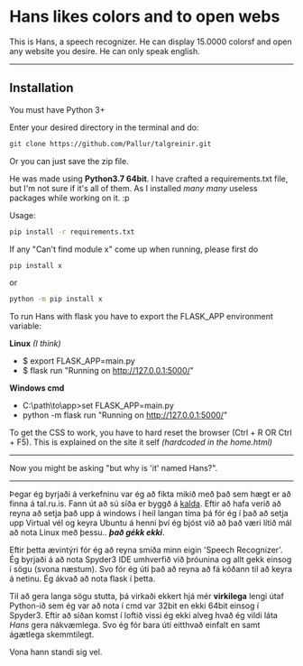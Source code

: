 # Hans likes colors and to open webs

This is Hans, a speech recognizer. He can display 15.0000 colorsf and open any website you desire. 
He can only speak english.

---

## Installation
You must have Python 3+

Enter your desired directory in the terminal and do:

```bash
git clone https://github.com/Pallur/talgreinir.git
```

Or you can just save the zip file.

He was made using **Python3.7 64bit**. I have crafted a requirements.txt file, but I'm not sure if it's all of them. As I installed *many many* useless packages while working on it. :p

Usage:
```bash
pip install -r requirements.txt
```

If any "Can't find module x" come up when running, please first do
```bash
pip install x
```
or
```bash
python -m pip install x
```

To run Hans with flask you have to export the FLASK_APP environment variable:

**Linux** *(I think)*
* $ export FLASK_APP=main.py
* $ flask run
    "Running on http://127.0.0.1:5000/"

**Windows cmd**
* C:\path\to\app>set FLASK_APP=main.py
* python -m flask run
    "Running on http://127.0.0.1:5000/"

To get the CSS to work, you have to hard reset the browser (Ctrl + R OR Ctrl + F5). This is explained on the site it self *(hardcoded in the home.html)*

---

Now you might be asking "but why is 'it' named Hans?". 

---

Þegar ég byrjaði á verkefninu var ég að fikta mikið með það sem hægt er að finna á tal.ru.is. Fann út að sú síða er byggð á [kalda](https://github.com/kaldi-asr/kaldi). Eftir að hafa verið að reyna að setja það upp á windows í heil langan tíma þá fór ég í það að setja upp Virtual vél og keyra Ubuntu á henni því ég bjóst við að það væri lítið mál að nota Linux með þessu.. **_það gékk ekki_**. 

Eftir þetta ævintýri fór ég að reyna smíða minn eigin 'Speech Recognizer'. Ég byrjaði á að nota Spyder3 IDE umhverfið við þróunina og allt gekk einsog í sögu (svona næstum). Svo fór ég útí það að reyna að fá kóðann til að keyra á netinu. Ég ákvað að nota flask í þetta. 

Til að gera langa sögu stutta, þá virkaði ekkert hjá mér **virkilega** lengi útaf Python-ið sem ég var að nota í cmd var 32bit en ekki 64bit einsog í Spyder3. Eftir að síðan komst í loftið vissi ég ekki alveg hvað ég vildi láta *Hans* gera nákvæmlega. Svo ég fór bara útí eitthvað einfalt en samt ágætlega skemmtilegt. 

Vona hann standi sig vel.

